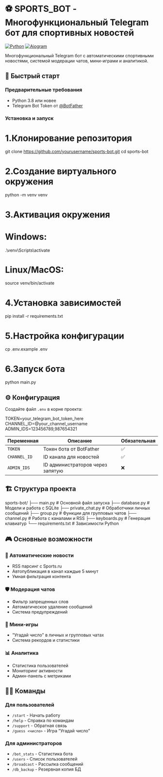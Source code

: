 # ⚽ SPORTS_BOT - Многофункциональный Telegram бот для спортивных новостей

[![Python](https://img.shields.io/badge/Python-3.8%2B-blue.svg)](https://python.org)
[![Aiogram](https://img.shields.io/badge/Aiogram-3.x-green.svg)](https://docs.aiogram.dev/)

Многофункциональный Telegram бот с автоматическими спортивными новостями, системой модерации чатов, мини-играми и аналитикой.

## 🚀 Быстрый старт

### Предварительные требования
- Python 3.8 или новее
- Telegram Bot Token от [@BotFather](https://t.me/BotFather)

### Установка и запуск


# 1.Клонирование репозитория
git clone https://github.com/yourusername/sports-bot.git
cd sports-bot

# 2.Создание виртуального окружения
python -m venv venv

# 3.Активация окружения
# Windows:
.\venv\Scripts\activate
# Linux/MacOS:
source venv/bin/activate

# 4.Установка зависимостей
pip install -r requirements.txt

# 5.Настройка конфигурации
cp .env.example .env

# 6.Запуск бота
python main.py
## ⚙️ Конфигурация

Создайте файл `.env` в корне проекта:

TOKEN=your_telegram_bot_token_here
CHANNEL_ID=@your_channel_username
ADMIN_IDS=123456789,987654321

| Переменная | Описание | Обязательная |
|------------|-----------|--------------|
| `TOKEN` | Токен бота от BotFather | ✅ |
| `CHANNEL_ID` | ID канала для новостей | ✅ |
| `ADMIN_IDS` | ID администраторов через запятую | ❌ |

## 🏗️ Структура проекта
sports-bot/
├── main.py              # Основной файл запуска
├── database.py          # Модели и работа с SQLite
├── private_chat.py      # Обработчики личных сообщений
├── group.py            # Функции для групповых чатов
├── channel.py          # Работа с каналами и RSS
├── keyboards.py        # Генерация клавиатур
└── requirements.txt    # Зависимости Python


## 🎮 Основные возможности

### 📰 Автоматические новости
- RSS парсинг с Sports.ru
- Автопубликация в канал каждые 5 минут
- Умная фильтрация контента

### 🛡️ Модерация чатов
- Фильтр запрещенных слов
- Автоматическое удаление сообщений
- Система предупреждений

### 🎯 Мини-игры
- "Угадай число" в личных и групповых чатах
- Система рекордов и статистики

### 📊 Аналитика
- Статистика пользователей
- Мониторинг активности
- Админ-панель с метриками

## 👨‍💻 Команды

### Для пользователей
- `/start` - Начать работу
- `/help` - Справка по командам  
- `/support` - Обратная связь
- `/guess <число>` - Игра "Угадай число"

### Для администраторов
- `/bot_stats` - Статистика бота
- `/users` - Список пользователей
- `/broadcast` - Рассылка сообщений
- `/db_backup` - Резервная копия БД
